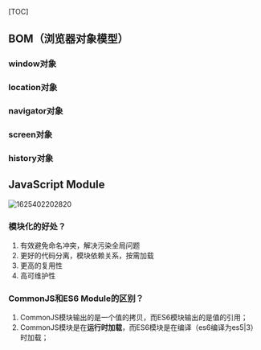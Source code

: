 [TOC]

## BOM（浏览器对象模型）

### window对象

### location对象

### navigator对象

### screen对象

### history对象









## JavaScript Module

![1625402202820](C:\Users\KAng\AppData\Roaming\Typora\typora-user-images\1625402202820.png)

### 模块化的好处？

1. 有效避免命名冲突，解决污染全局问题
2. 更好的代码分离，模块依赖关系，按需加载
3. 更高的复用性
4. 高可维护性

### CommonJS和ES6 Module的区别？

1. CommonJS模块输出的是一个值的拷贝，而ES6模块输出的是值的引用；
2. CommonJS模块是在**运行时加载**，而ES6模块是在编译（es6编译为es5|3）时加载；


